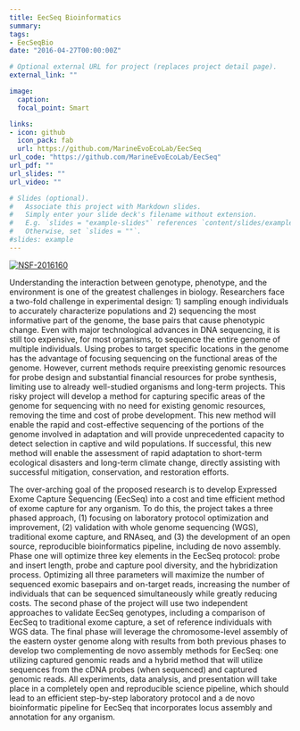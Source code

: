 ```yaml
---
title: EecSeq Bioinformatics
summary: 
tags:
- EecSeqBio
date: "2016-04-27T00:00:00Z"

# Optional external URL for project (replaces project detail page).
external_link: ""

image: 
  caption: 
  focal_point: Smart

links:
- icon: github
  icon_pack: fab
  url: https://github.com/MarineEvoEcoLab/EecSeq
url_code: "https://github.com/MarineEvoEcoLab/EecSeq"
url_pdf: ""
url_slides: ""
url_video: ""

# Slides (optional).
#   Associate this project with Markdown slides.
#   Simply enter your slide deck's filename without extension.
#   E.g. `slides = "example-slides"` references `content/slides/example-slides.md`.
#   Otherwise, set `slides = ""`.
#slides: example
---
```

[![NSF-2016160](https://img.shields.io/badge/NSF-2016160%20-blue)](https://nsf.gov/awardsearch/showAward?AWD_ID=2016160 )

Understanding the interaction between genotype, phenotype, and the environment is one of the greatest challenges in biology. Researchers face a two-fold challenge in experimental design: 1) sampling enough individuals to accurately characterize populations and 2) sequencing the most informative part of the genome, the base pairs that cause phenotypic change. Even with major technological advances in DNA sequencing, it is still too expensive, for most organisms, to sequence the entire genome of multiple individuals. Using probes to target specific locations in the genome has the advantage of focusing sequencing on the functional areas of the genome. However, current methods require preexisting genomic resources for probe design and substantial financial resources for probe synthesis, limiting use to already well-studied organisms and long-term projects. This risky project will develop a method for capturing specific areas of the genome for sequencing with no need for existing genomic resources, removing the time and cost of probe development. This new method will enable the rapid and cost-effective sequencing of the portions of the genome involved in adaptation and will provide unprecedented capacity to detect selection in captive and wild populations. If successful, this new method will enable the assessment of rapid adaptation to short-term ecological disasters and long-term climate change, directly assisting with successful mitigation, conservation, and restoration efforts.

The over-arching goal of the proposed research is to develop Expressed Exome Capture Sequencing (EecSeq) into a cost and time efficient method of exome capture for any organism. To do this, the project takes a three phased approach, (1) focusing on laboratory protocol optimization and improvement, (2) validation with whole genome sequencing (WGS), traditional exome capture, and RNAseq, and (3) the development of an open source, reproducible bioinformatics pipeline, including de novo assembly. Phase one will optimize three key elements in the EecSeq protocol: probe and insert length, probe and capture pool diversity, and the hybridization process. Optimizing all three parameters will maximize the number of sequenced exomic basepairs and on-target reads, increasing the number of individuals that can be sequenced simultaneously while greatly reducing costs. The second phase of the project will use two independent approaches to validate EecSeq genotypes, including a comparison of EecSeq to traditional exome capture, a set of reference individuals with WGS data. The final phase will leverage the chromosome-level assembly of the eastern oyster genome along with results from both previous phases to develop two complementing de novo assembly methods for EecSeq: one utilizing captured genomic reads and a hybrid method that will utilize sequences from the cDNA probes (when sequenced) and captured genomic reads. All experiments, data analysis, and presentation will take place in a completely open and reproducible science pipeline, which should lead to an efficient step-by-step laboratory protocol and a de novo bioinformatic pipeline for EecSeq that incorporates locus assembly and annotation for any organism.
